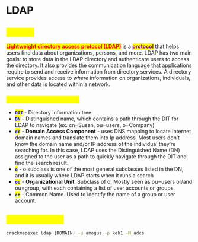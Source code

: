 # LDAP

## <mark style="color:yellow;">ABOUT</mark>

<mark style="color:red;">**Lightweight directory access protocol (LDAP)**</mark> is a <mark style="color:purple;">**protocol**</mark> that helps users find data about organizations, persons, and more. LDAP has two main goals: to store data in the LDAP directory and authenticate users to access the directory. It also provides the communication language that applications require to send and receive information from directory services. A directory service provides access to _where_ information on organizations, individuals, and other data is located within a network.

### <mark style="color:yellow;">Basic LDAP Components</mark>

* <mark style="color:blue;">**`DIT`**</mark> - Directory Information tree
* <mark style="color:blue;">**`DN`**</mark> - Distinguished name, which contains a path through the DIT for LDAP to navigate (ex. cn=Susan, ou=users, o=Company)
* <mark style="color:blue;">**`dc`**</mark> - **Domain Access Component** - uses DNS mapping to locate Internet domain names and translate them into Ip address. Most users don’t know the domain name and/or IP address of the individual they’re searching for. In this case, LDAP uses the Distinguished Name (DN) assigned to the user as a path to quickly navigate through the DIT and find the search result.
* <mark style="color:blue;">**`o`**</mark> - o subclass is one of the most general subclasses listed in the DN, and it is usually where LDAP starts when it runs a search
* <mark style="color:blue;">**`ou`**</mark> - **Organizational Unit**. Subclass of o. Mostly seen as ou=users or/and ou=group, with each containing a list of user accounts or groups.
* <mark style="color:blue;">**`cn`**</mark> - Common Name. Used to identify the name of a group or user account.

## <mark style="color:yellow;">CrackMapExec</mark>

```bash
crackmapexec ldap {DOMAIN} -u amogus -p kek1 -M adcs
```
